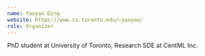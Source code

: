 ```yaml
---
name: Yaoyao Ding
website: https://www.cs.toronto.edu/~yaoyao/
role: Organizer
---
```


PhD student at University of Toronto, Research SDE at CentML Inc.
